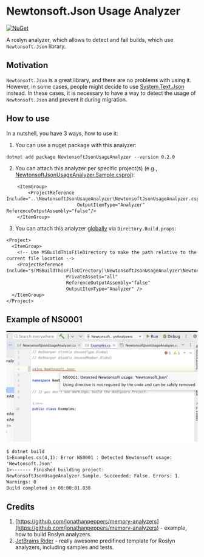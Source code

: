 # Newtonsoft.Json Usage Analyzer

[![NuGet](https://buildstats.info/nuget/NewtonsoftJsonUsageAnalyzer?includePreReleases=true)](https://www.nuget.org/packages/NewtonsoftJsonUsageAnalyzer/)

A roslyn analyzer, which allows to detect and fail builds, which use `Newtonsoft.Json` library.

## Motivation

`Newtonsoft.Json` is a great library, and there are no problems with using it.
However, in some cases, people might decide to use [System.Text.Json](https://learn.microsoft.com/en-us/dotnet/api/system.text.json?view=net-8.0) instead.
In these cases, it is necessary to have a way to detect the usage of `Newtonsoft.Json` and prevent it during migration.

## How to use

In a nutshell, you have 3 ways, how to use it:

1. You can use a nuget package with this analyzer:
```
dotnet add package NewtonsoftJsonUsageAnalyzer --version 0.2.0
```
2. You can attach this analyzer per specific project(s) (e.g., [NewtonsoftJsonUsageAnalyzer.Sample.csproj](https://github.com/Hixon10/NewtonsoftJsonUsageAnalyzer/blob/main/NewtonsoftJsonUsageAnalyzer/NewtonsoftJsonUsageAnalyzer.Sample/NewtonsoftJsonUsageAnalyzer.Sample.csproj)):
```
    <ItemGroup>
        <ProjectReference Include="..\NewtonsoftJsonUsageAnalyzer\NewtonsoftJsonUsageAnalyzer.csproj"
                          OutputItemType="Analyzer" ReferenceOutputAssembly="false"/>
    </ItemGroup>
```
3. You can attach this analyzer [globally](https://www.meziantou.net/referencing-an-analyzer-from-a-project.htm) via `Directory.Build.props`:
```
<Project>
  <ItemGroup>
    <!-- Use MSBuildThisFileDirectory to make the path relative to the current file location -->
    <ProjectReference Include="$(MSBuildThisFileDirectory)\NewtonsoftJsonUsageAnalyzer\NewtonsoftJsonUsageAnalyzer.csproj"
                      PrivateAssets="all"
                      ReferenceOutputAssembly="false"
                      OutputItemType="Analyzer" />
  </ItemGroup>
</Project>
```

## Example of NS0001 

![Example of NS0001](docs/images/NS0001.png)

```
$ dotnet build
1>Examples.cs(4,1): Error NS0001 : Detected Newtonsoft usage: 'Newtonsoft.Json'
1>------- Finished building project: NewtonsoftJsonUsageAnalyzer.Sample. Succeeded: False. Errors: 1. Warnings: 0
Build completed in 00:00:01.838
```

## Credits
1. [https://github.com/jonathanpeppers/memory-analyzers](https://github.com/jonathanpeppers/memory-analyzers) - example, how to build Roslyn analyzers.
2. [JetBrains Rider](https://www.jetbrains.com/rider/) - really awesome predifined template for Roslyn analyzers, including samples and tests.